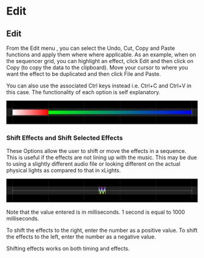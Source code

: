 # Edit

## Edit

From the Edit menu , you can select the Undo, Cut, Copy and Paste functions and apply them where where applicable. As an example, when on the sequencer grid, you can highlight an effect, click Edit and then click on Copy \(to copy the data to the clipboard\). Move your cursor to where you want the effect to be duplicated and then click File and Paste.

You can also use the associated Ctrl keys instead i.e. Ctrl+C and Ctrl+V in this case. The functionality of each option is self explanatory.

![](../../.gitbook/assets/image%20%2877%29.png)

### Shift Effects and Shift Selected Effects

These Options allow the user to shift or move the effects in a sequence. This is useful if the effects are not lining up with the music. This may be due to using a slightly different audio file or looking different on the actual physical lights as compared to that in xLights.

![](../../.gitbook/assets/image%20%28576%29.png)

Note that the value entered is in milliseconds. 1 second is equal to 1000 milliseconds.

To shift the effects to the right, enter the number as a positive value. To shift the effects to the left, enter the number as a negative value.

Shifting effects works on both timing and effects.

